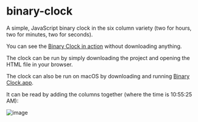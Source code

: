 # binary-clock
A simple, JavaScript binary clock in the six column variety (two for hours, two for minutes, two for seconds).

You can see the [Binary Clock in action][binary-clock] without downloading anything.

The clock can be run by simply downloading the project and opening the HTML file in your browser.

The clock can also be run on macOS by downloading and running [Binary Clock.app](./Binary%20Clock-darwin-x64/Binary%20Clock.app).

It can be read by adding the columns together (where the time is 10:55:25 AM):

![image][]

[image]: http://i.imgur.com/M5U5JtW.png "Binary Clock example: 10:55:25 AM"
[binary-clock]: https://tobychin.github.io/binary-clock/
